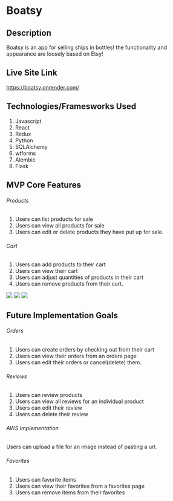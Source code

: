 # Boatsy

## Description
Boatsy is an app for selling ships in bottles! the functionality and
appearance are loosely based on Etsy!

## Live Site Link

https://boatsy.onrender.com/

## Technologies/Framesworks Used

1. Javascript
2. React
3. Redux
4. Python
5. SQLAlchemy
6. wtforms
7. Alembic
8. Flask

## MVP Core Features

###### Products
1. Users can list products for sale
2. Users can view all products for sale
3. Users can edit or delete products they have put up for sale.

###### Cart
1. Users can add products to their cart
2. Users can view their cart
3. Users can adjust quantities of products in their cart
4. Users can remove products from their cart.


![](https://media.discordapp.net/attachments/762125768314454027/1070843988900323398/image.png?width=1374&height=671)
![](https://media.discordapp.net/attachments/762125768314454027/1070844049830973560/image.png?width=1280&height=671)
![](https://media.discordapp.net/attachments/762125768314454027/1070844112774901851/image.png?width=1340&height=671)

## Future Implementation Goals

###### Orders
1. Users can create orders by checking out from their cart
2. Users can view their orders from an orders page
3. Users can edit their orders or cancel(delete) them.

###### Reviews
1. Users can review products
2. Users can view all reviews for an individual product
3. Users can edit their review
4. Users can delete their review

###### AWS Implementation
Users can upload a file for an image instead of pasting a url.

###### Favorites
1. Users can favorite items
2. Users can view their favorites from a favorites page
3. Users can remove items from their favorites

